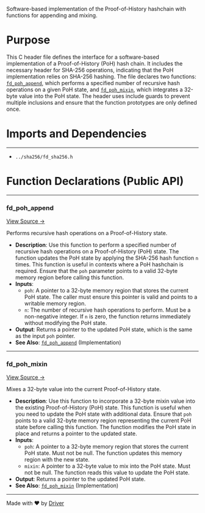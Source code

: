 <!--------------------------------------------------------------------------------->
<!-- IMPORTANT: This file is auto-generated by Driver (https://driver.ai). -------->
<!-- Manual edits may be overwritten on future commits. --------------------------->
<!--------------------------------------------------------------------------------->

Software-based implementation of the Proof-of-History hashchain with functions for appending and mixing.

# Purpose
This C header file defines the interface for a software-based implementation of a Proof-of-History (PoH) hash chain. It includes the necessary header for SHA-256 operations, indicating that the PoH implementation relies on SHA-256 hashing. The file declares two functions: [`fd_poh_append`](<#fd_poh_append>), which performs a specified number of recursive hash operations on a given PoH state, and [`fd_poh_mixin`](<#fd_poh_mixin>), which integrates a 32-byte value into the PoH state. The header uses include guards to prevent multiple inclusions and ensure that the function prototypes are only defined once.
# Imports and Dependencies

---
- `../sha256/fd_sha256.h`


# Function Declarations (Public API)

---
### fd\_poh\_append<!-- {{#callable_declaration:fd_poh_append}} -->
[View Source →](<../../../../../src/ballet/poh/fd_poh.h#L8>)

Performs recursive hash operations on a Proof-of-History state.
- **Description**: Use this function to perform a specified number of recursive hash operations on a Proof-of-History (PoH) state. The function updates the PoH state by applying the SHA-256 hash function `n` times. This function is useful in contexts where a PoH hashchain is required. Ensure that the `poh` parameter points to a valid 32-byte memory region before calling this function.
- **Inputs**:
    - `poh`: A pointer to a 32-byte memory region that stores the current PoH state. The caller must ensure this pointer is valid and points to a writable memory region.
    - `n`: The number of recursive hash operations to perform. Must be a non-negative integer. If `n` is zero, the function returns immediately without modifying the PoH state.
- **Output**: Returns a pointer to the updated PoH state, which is the same as the input `poh` pointer.
- **See Also**: [`fd_poh_append`](<fd_poh.c.md#fd_poh_append>)  (Implementation)


---
### fd\_poh\_mixin<!-- {{#callable_declaration:fd_poh_mixin}} -->
[View Source →](<../../../../../src/ballet/poh/fd_poh.h#L28>)

Mixes a 32-byte value into the current Proof-of-History state.
- **Description**: Use this function to incorporate a 32-byte mixin value into the existing Proof-of-History (PoH) state. This function is useful when you need to update the PoH state with additional data. Ensure that `poh` points to a valid 32-byte memory region representing the current PoH state before calling this function. The function modifies the PoH state in place and returns a pointer to the updated state.
- **Inputs**:
    - `poh`: A pointer to a 32-byte memory region that stores the current PoH state. Must not be null. The function updates this memory region with the new state.
    - `mixin`: A pointer to a 32-byte value to mix into the PoH state. Must not be null. The function reads this value to update the PoH state.
- **Output**: Returns a pointer to the updated PoH state.
- **See Also**: [`fd_poh_mixin`](<fd_poh.c.md#fd_poh_mixin>)  (Implementation)



---
Made with ❤️ by [Driver](https://www.driver.ai/)